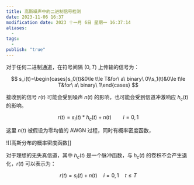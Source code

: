 ```yaml
---
title: 高斯噪声中的二进制信号检测
date: 2023-11-06 16:37
modification date: 2023 十一月 6日 星期一 16:37:14
aliases:
  - 
tags:
  - 
publish: "true"
---
```


对于任何二进制通道，在符号间隔 $(0,T)$ 上传输的信号为：

$$
s_i(t)=\begin{cases}s_0(t)&0\le t\le T&for\ a\ binary\ 0\\s_1(t)&0\le t\le T&for\ a\ binary\ 1\end{cases}
$$

接收到的信号 $r(t)$ 可能会受到噪声 $n(t)$ 的影响，也可能会受到信道冲激响应 $h_{c}(t)$ 的影响。

$$
r(t)=s_i(t)*h_c(t)+n(t)\qquad i=0,1
$$

这里 $n(t)$ 被假设为零均值的 AWGN 过程，同时有概率密度函数，

![[高斯分布的概率密度函数]]

对于理想的无失真信道，其中 $h_{c}(t)$ 是一个脉冲函数，与 $h_{c}(t)$ 的卷积不会产生退化，$r(t)$ 可以表示为：

$$
r(t)=s_i(t)+n(t)\quad i=0,1\quad t\leq T
$$
